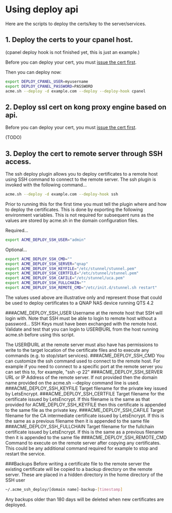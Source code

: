 # Using deploy api

Here are the scripts to deploy the certs/key to the server/services.

## 1. Deploy the certs to your cpanel host.

(cpanel deploy hook is not finished yet, this is just an example.)

Before you can deploy your cert, you must [issue the cert first](https://github.com/Neilpang/acme.sh/wiki/How-to-issue-a-cert).

Then you can deploy now:

```sh
export DEPLOY_CPANEL_USER=myusername
export DEPLOY_CPANEL_PASSWORD=PASSWORD
acme.sh --deploy -d example.com --deploy --deploy-hook cpanel
```

## 2. Deploy ssl cert on kong proxy engine based on api.

Before you can deploy your cert, you must [issue the cert first](https://github.com/Neilpang/acme.sh/wiki/How-to-issue-a-cert).

(TODO)

## 3. Deploy the cert to remote server through SSH access.

The ssh deploy plugin allows you to deploy certificates to a remote host
using SSH command to connect to the remote server.  The ssh plugin is invoked
with the following command...

```bash
acme.sh --deploy -d example.com --deploy-hook ssh
```
Prior to running this for the first time you must tell the plugin where
and how to deploy the certificates.  This is done by exporting the following
environment variables.  This is not required for subsequent runs as the
values are stored by acme.sh in the domain configuration files.

Required...
```bash
export ACME_DEPLOY_SSH_USER="admin"
```
Optional...
```bash
export ACME_DEPLOY_SSH_CMD=""
export ACME_DEPLOY_SSH_SERVER="qnap"
export ACME_DEPLOY_SSH_KEYFILE="/etc/stunnel/stunnel.pem"
export ACME_DEPLOY_SSH_CERTFILE="/etc/stunnel/stunnel.pem"
export ACME_DEPLOY_SSH_CAFILE="/etc/stunnel/uca.pem"
export ACME_DEPLOY_SSH_FULLCHAIN=""
export ACME_DEPLOY_SSH_REMOTE_CMD="/etc/init.d/stunnel.sh restart"
```
The values used above are illustrative only and represent those that could 
be used to deploy certificates to a QNAP NAS device running QTS 4.2

###ACME_DEPLOY_SSH_USER
Username at the remote host that SSH will login with. Note that
SSH must be able to login to remote host without a password... SSH Keys
must have been exchanged with the remote host. Validate and test that you
can login to USER@URL from the host running acme.sh before using this script.

The USER@URL at the remote server must also have has permissions to write to
the target location of the certificate files and to execute any commands
(e.g. to stop/start services).
###ACME_DEPLOY_SSH_CMD
You can customize the ssh command used to connect to the remote host. For example
if you need to connect to a specific port at the remote server you can set this
to, for example, "ssh -p 22"
###ACME_DEPLOY_SSH_SERVER
URL or IP Address of the remote server.  If not provided then the domain
name provided on the acme.sh --deploy command line is used.
###ACME_DEPLOY_SSH_KEYFILE
Target filename for the private key issued by LetsEncrypt.
###ACME_DEPLOY_SSH_CERTFILE
Target filename for the certificate issued by LetsEncrypt.  If this filename
is the same as that provided for ACME_DEPLOY_SSH_KEYFILE then this certificate
is appended to the same file as the private key.
###ACME_DEPLOY_SSH_CAFILE
Target filename for the CA intermediate certificate issued by LetsEncrypt.
If this is the same as a previous filename then it is appended to the same
file
###ACME_DEPLOY_SSH_FULLCHAIN
Target filename for the fullchain certificate issued by LetsEncrypt.
If this is the same as a previous filename then it is appended to the same
file
###ACME_DEPLOY_SSH_REMOTE_CMD
Command to execute on the remote server after copying any certificates.  This
could be any additional command required for example to stop and restart
the service.

###Backups
Before writing a certificate file to the remote server the existing
certificate will be copied to a backup directory on the remote server.
These are placed in a hidden directory in the home directory of the SSH
user
```bash
~/.acme_ssh_deploy/[domain name]-backup-[timestamp]
```
Any backups older than 180 days will be deleted when new certificates
are deployed.
